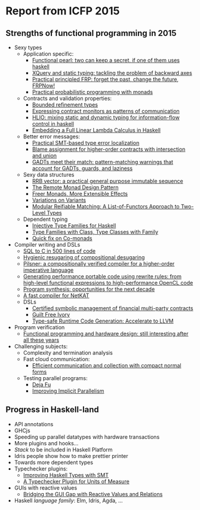 # Report from ICFP 2015

## Strengths of functional programming in 2015
* Sexy types
  - Application specific:
    - [Functional pearl: two can keep a secret, if one of them uses haskell](http://dl.acm.org/authorize?N92855)
    - [XQuery and static typing: tackling the problem of backward axes](http://dl.acm.org/authorize?N92739)
    - [Practical principled FRP: forget the past, change the future, FRPNow!](http://dl.acm.org/authorize?N92857)
    - [Practical probabilistic programming with monads](http://dl.acm.org/authorize?N91396)
  - Contracts and validation properties:
    - [Bounded refinement types](http://dl.acm.org/authorize?N92736)
    - [Expressing contract monitors as patterns of communication](http://dl.acm.org/authorize?N92854)
    - [HLIO: mixing static and dynamic typing for information-flow control in haskell](http://dl.acm.org/authorize?N92856)
    - [Embedding a Full Linear Lambda Calculus in Haskell](http://dl.acm.org/authorize?N91397)
  - Better error messages:
    - [Practical SMT-based type error localization](http://dl.acm.org/authorize?N92866)
    - [Blame assignment for higher-order contracts with intersection and union](http://dl.acm.org/authorize?N92853)
    - [GADTs meet their match: pattern-matching warnings that account for GADTs, guards, and laziness](http://dl.acm.org/authorize?N92867)
  - Sexy data structures
    - [RRB vector: a practical general purpose immutable sequence](http://dl.acm.org/authorize?N92850)
    - [The Remote Monad Design Pattern](http://dl.acm.org/authorize?N91387)
    - [Freer Monads, More Extensible Effects](http://dl.acm.org/authorize?N91380)
    - [Variations on Variants](http://dl.acm.org/authorize?N91388)
    - [Modular Reifiable Matching: A List-of-Functors Approach to Two-Level Types](http://dl.acm.org/authorize?N91389)
  - Dependent typing
    - [Injective Type Families for Haskell](http://dl.acm.org/authorize?N91382)
    - [Type Families with Class, Type Classes with Family](http://dl.acm.org/authorize?N91383)
    - [Quick fix on Co-monads](http://dl.acm.org/authorize?N91381)
* Compiler writing and DSLs
    - [SQL to C in 500 lines of code](http://dl.acm.org/authorize?N92722)
    - [Hygienic resugaring of compositional desugaring](http://dl.acm.org/authorize?N92738)
    - [Pilsner: a compositionally verified compiler for a higher-order imperative language](http://dl.acm.org/authorize?N92746)
    - [Generating performance portable code using rewrite rules: from high-level functional expressions to high-performance OpenCL code](http://dl.acm.org/authorize?N92749)
    - [Program synthesis: opportunities for the next decade](http://dl.acm.org/authorize?N92721)
    - [A fast compiler for NetKAT](http://dl.acm.org/authorize?N92859)
  * DSLs
    - [Certified symbolic management of financial multi-party contracts](http://dl.acm.org/authorize?N92858)
    - [Guilt Free Ivory](http://dl.acm.org/authorize?N91398)
    - [Type-safe Runtime Code Generation: Accelerate to LLVM](http://dl.acm.org/authorize?N91399)
* Program verification
  - [Functional programming and hardware design: still interesting after all these years](http://dl.acm.org/authorize?N92745)
* Challenging subjects:
  - Complexity and termination analysis
  - Fast cloud communication:
    * [Efficient communication and collection with compact normal forms](http://dl.acm.org/authorize?N92852)
  - Testing parallel programs:
    * [Deja Fu](http://dl.acm.org/authorize?N91384)
    * [Improving Implicit Parallelism](http://dl.acm.org/authorize?N91395)
## Progress in Haskell-land
* API annotations
* GHCjs
* Speeding up parallel datatypes with hardware transactions
* More plugins and hooks...
* _Stack_ to be included in Haskell Platform
* Idris people show how to make prettier printer
* Towards more dependent types
* Typechecker plugins:
  - [Improving Haskell Types with SMT](http://dl.acm.org/authorize?N91372)
  - [A Typechecker Plugin for Units of Measure](http://dl.acm.org/authorize?N91372)
* GUIs with reactive values
  - [Bridging the GUI Gap with Reactive Values and Relations](http://dl.acm.org/authorize?N91386)
* Haskell _language family_: Elm, Idris, Agda, ...

